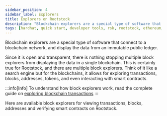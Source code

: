 ```yaml
---
sidebar_position: 4
sidebar_label: Explorers
title: Explorers on Rootstock
description: "Blockchain explorers are a special type of software that connect to a blockchain network, and display the data from an immutable public ledger. Find block explorers for viewing transactions, blocks, addresses and verifying smart contracts on Rootstock." 
tags: [hardhat, quick start, developer tools, rsk, rootstock, ethereum, dApps, smart contracts]
---
```


Blockchain explorers are a special type of software that connect to a blockchain network, and display the data from an immutable public ledger.

Since it is open and transparent, there is nothing stopping multiple block explorers from displaying the data in a single blockchain. This is certainly true for Rootstock, and there are multiple block explorers. Think of it like a search engine but for the blockchains, it allows for exploring transactions, blocks, addresses, tokens, and even interacting with smart contracts.

:::info[Info]
To understand how block explorers work, read the complete guide on [exploring blockchain transactions](/developers/blockchain-essentials/transactions/)
:::

Here are available block explorers for viewing transactions, blocks, addresses and verifying smart contracts on Rootstock.

<CardsGrid>
  <CardsGridItem
    title="Rootstock Explorer"
    subtitle="explorers"
    color="cyan"
    description="The Rootstock Explorer provides a UI for exploring and verifying transactions, blocks, addresses, tokens, stats, and interacting with smart contracts."
    linkHref="/dev-tools/explorers/rootstock/"
    linkTitle="Use the Explorer"
  />
   <CardsGridItem
    title="Blockscout Explorer"
    subtitle="explorers"
    color="cyan"
    description="Blockscout is an open-source tool for exploring transactions on any EVM blockchain, including Rootstock, the leading Bitcoin sidechain. With Blockscout, you can access in-depth information, verify and interact with smart contracts, create and manage your account, view advanced statistics, and more."
    linkHref="/dev-tools/explorers/blockscout/"
    linkTitle="Use the Explorer"
  />
   <CardsGridItem
    title="3xpl"
    subtitle="explorers"
    color="cyan"
    description="3xpl (short for 3xplor3r) is a super-fast, universal explorer for most popular public blockchains. It offers an easy-to-understand block explorer interface for ordinary crypto users, as well as lots of professional features for developers and analysts."
    linkHref="https://3xpl.com/rootstock"
    linkTitle="Use the Explorer"
  />
</CardsGrid>
